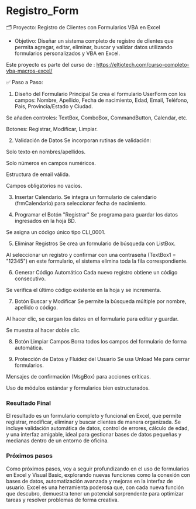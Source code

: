 # Registro_Form

🗂 Proyecto: Registro de Clientes con Formularios VBA en Excel

- Objetivo: Diseñar un sistema completo de registro de clientes que permita agregar, editar, eliminar, buscar y validar datos utilizando formularios personalizados y VBA en Excel.

Este proyecto es parte del curso de : https://eltiotech.com/curso-completo-vba-macros-excel/

✅ Paso a Paso:
1. Diseño del Formulario Principal
Se crea el formulario UserForm con los campos: Nombre, Apellido, Fecha de nacimiento, Edad, Email, Teléfono, País, Provincia/Estado y Ciudad.

Se añaden controles: TextBox, ComboBox, CommandButton, Calendar, etc.

Botones: Registrar, Modificar, Limpiar.

2. Validación de Datos
Se incorporan rutinas de validación:

Solo texto en nombres/apellidos.

Solo números en campos numéricos.

Estructura de email válida.

Campos obligatorios no vacíos.

3. Insertar Calendario.
Se integra un formulario de calendario (frmCalendario) para seleccionar fecha de nacimiento.

4. Programar el Botón "Registrar"
Se programa para guardar los datos ingresados en la hoja BD.

Se asigna un código único tipo CLI_0001.

5. Eliminar Registros
Se crea un formulario de búsqueda con ListBox.

Al seleccionar un registro y confirmar con una contraseña (TextBox1 = "12345") en este formulario, el sistema elimina toda la fila correspondiente.


6. Generar Código Automático
Cada nuevo registro obtiene un código consecutivo.

Se verifica el último código existente en la hoja y se incrementa.

7. Botón Buscar y Modificar
Se permite la búsqueda múltiple por nombre, apellido o código.

Al hacer clic, se cargan los datos en el formulario para editar y guardar.

Se muestra al hacer doble clic.

8. Botón Limpiar Campos
Borra todos los campos del formulario de forma automática.

9. Protección de Datos y Fluidez del Usuario
Se usa Unload Me para cerrar formularios.

Mensajes de confirmación (MsgBox) para acciones críticas.

Uso de módulos estándar y formularios bien estructurados.

### Resultado Final

El resultado es un formulario completo y funcional en Excel, que permite registrar, modificar, eliminar y buscar clientes de manera organizada. Se incluye validación automática de datos, control de errores, cálculo de edad, y una interfaz amigable, ideal para gestionar bases de datos pequeñas y medianas dentro de un entorno de oficina.

### Próximos pasos

Como próximos pasos, voy a seguir profundizando en el uso de formularios en Excel y Visual Basic, explorando nuevas funciones como la conexión con bases de datos, automatización avanzada y mejoras en la interfaz de usuario. Excel es una herramienta poderosa que, con cada nueva función que descubro, demuestra tener un potencial sorprendente para optimizar tareas y resolver problemas de forma creativa.

